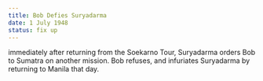 ```yaml
---
title: Bob Defies Suryadarma
date: 1 July 1948 
status: fix up
---
```

immediately after returning from the Soekarno Tour, Suryadarma orders Bob to Sumatra on another mission. Bob refuses, and infuriates Suryadarma by returning to Manila that day. 